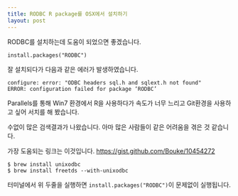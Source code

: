 ```yaml
---
title: RODBC R package를 OSX에서 설치하기
layout: post
---
```


RODBC를 설치하는데 도움이 되었으면 좋겠습니다.

```
install.packages("RODBC")
```

잘 설치되다가 다음과 같은 에러가 발생하였습니다.

```
configure: error: "ODBC headers sql.h and sqlext.h not found"
ERROR: configuration failed for package ‘RODBC’
```

Parallels를 통해 Win7 환경에서 R을 사용하다가 속도가 너무 느리고 Git환경을 사용하고 싶어 서치를 해 봤습니다.

수없이 많은 검색결과가 나왔습니다. 아마 많은 사람들이 같은 어려움을 겪은 것 같습니다.

가장 도움되는 링크는 이것입니다. https://gist.github.com/Bouke/10454272

```
$ brew install unixodbc
$ brew install freetds --with-unixodbc
```

터미널에서 위 두줄을 실행하면 ```install.packages("RODBC")```이 문제없이 실행됩니다.
